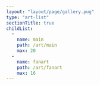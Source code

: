 ```yaml
---
layout: "layout/page/gallery.pug"
type: "art-list"
sectionTitle: true
childList:
  -
    name: main
    path: /art/main
    max: 20
  -
    name: fanart
    path: /art/fanart
    max: 16
---
```

